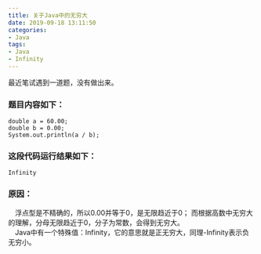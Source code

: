 ```yaml
---
title: 关于Java中的无穷大
date: 2019-09-18 13:11:50
categories:
- Java
tags:
- Java
- Infinity
---
```

最近笔试遇到一道题，没有做出来。

### 题目内容如下：
	double a = 60.00;
	double b = 0.00;
	System.out.println(a / b);
### 这段代码运行结果如下：
	Infinity
### 原因：
&emsp;浮点型是不精确的，所以0.00并等于0，是无限趋近于0；
而根据高数中无穷大的理解，分母无限趋近于0，分子为常数，会得到无穷大。  
&emsp;Java中有一个特殊值：Infinity，它的意思就是正无穷大，同理-Infinity表示负无穷小。

